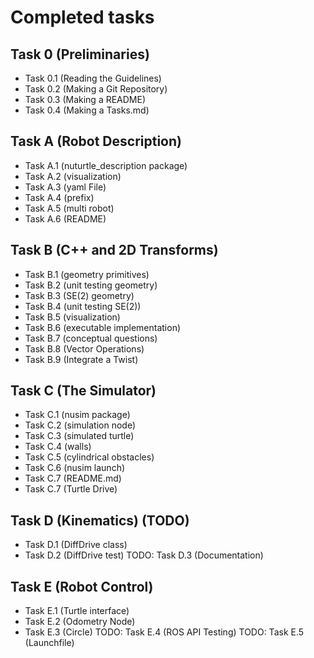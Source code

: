 # Completed tasks

## Task 0 (Preliminaries)
* Task 0.1 (Reading the Guidelines)
* Task 0.2 (Making a Git Repository)
* Task 0.3 (Making a README)
* Task 0.4 (Making a Tasks.md)

## Task A (Robot Description)
* Task A.1 (nuturtle_description package)
* Task A.2 (visualization)
* Task A.3 (yaml File)
* Task A.4 (prefix)
* Task A.5 (multi robot)
* Task A.6 (README)

## Task B (C++ and 2D Transforms)
* Task B.1 (geometry primitives)
* Task B.2 (unit testing geometry)
* Task B.3 (SE(2) geometry)
* Task B.4 (unit testing SE(2))
* Task B.5 (visualization)
* Task B.6 (executable implementation)
* Task B.7 (conceptual questions)
* Task B.8 (Vector Operations)
* Task B.9 (Integrate a Twist)

## Task C (The Simulator)
* Task C.1 (nusim package)
* Task C.2 (simulation node)
* Task C.3 (simulated turtle)
* Task C.4 (walls)
* Task C.5 (cylindrical obstacles)
* Task C.6 (nusim launch)
* Task C.7 (README.md)
* Task C.7 (Turtle Drive)

## Task D (Kinematics) (TODO)
* Task D.1 (DiffDrive class)
* Task D.2 (DiffDrive test)
TODO: Task D.3 (Documentation)

## Task E (Robot Control)
* Task E.1 (Turtle interface)
* Task E.2 (Odometry Node)
* Task E.3 (Circle)
TODO: Task E.4 (ROS API Testing)
TODO: Task E.5 (Launchfile)